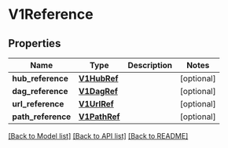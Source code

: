 # V1Reference

## Properties
Name | Type | Description | Notes
------------ | ------------- | ------------- | -------------
**hub_reference** | [**V1HubRef**](V1HubRef.md) |  | [optional] 
**dag_reference** | [**V1DagRef**](V1DagRef.md) |  | [optional] 
**url_reference** | [**V1UrlRef**](V1UrlRef.md) |  | [optional] 
**path_reference** | [**V1PathRef**](V1PathRef.md) |  | [optional] 

[[Back to Model list]](../README.md#documentation-for-models) [[Back to API list]](../README.md#documentation-for-api-endpoints) [[Back to README]](../README.md)


